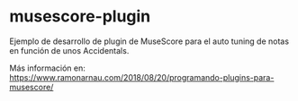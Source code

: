 # musescore-plugin

Ejemplo de desarrollo de plugin de MuseScore para el auto tuning de notas en función de unos Accidentals.

Más información en: https://www.ramonarnau.com/2018/08/20/programando-plugins-para-musescore/
